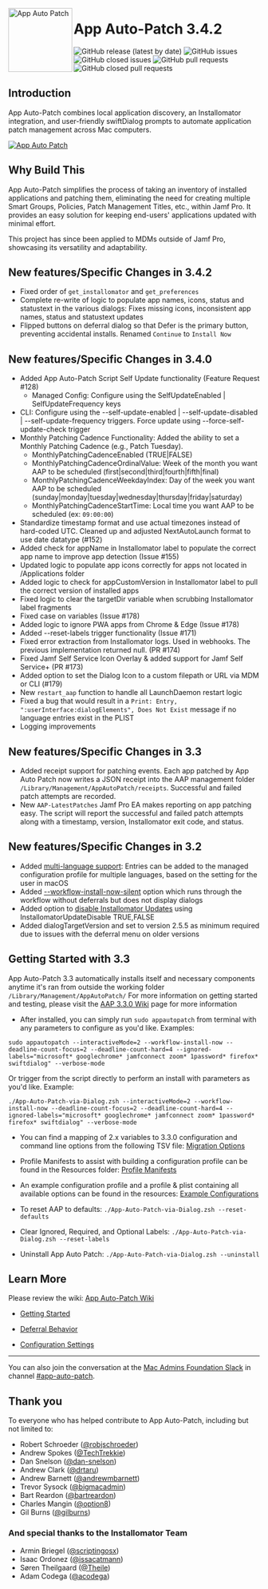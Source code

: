 <!-- markdownlint-disable-next-line first-line-heading no-inline-html -->
[<img align="left" alt="App Auto Patch" src="Images/AAPLogo.png" width="128" />](https://techitout.xyz/app-auto-patch)

# App Auto-Patch 3.4.2

![GitHub release (latest by date)](https://img.shields.io/github/v/release/App-Auto-Patch/App-Auto-Patch?display_name=tag) ![GitHub issues](https://img.shields.io/github/issues-raw/App-Auto-Patch/App-Auto-Patch) ![GitHub closed issues](https://img.shields.io/github/issues-closed-raw/App-Auto-Patch/App-Auto-Patch) ![GitHub pull requests](https://img.shields.io/github/issues-pr-raw/App-Auto-Patch/App-Auto-Patch) ![GitHub closed pull requests](https://img.shields.io/github/issues-pr-closed-raw/App-Auto-Patch/App-Auto-Patch)

## Introduction
App Auto-Patch combines local application discovery, an Installomator integration, and user-friendly swiftDialog prompts to automate application patch management across Mac computers.

[<img alt="App Auto Patch" src="https://github.com/App-Auto-Patch/App-Auto-Patch/blob/6a7ace89d2f4fc6641b1829f04950bbf3401b6f1/Images/AAP-Demo.gif" />](https://techitout.xyz/app-auto-patch)


## Why Build This

App Auto-Patch simplifies the process of taking an inventory of installed applications and patching them, eliminating the need for creating multiple Smart Groups, Policies, Patch Management Titles, etc., within Jamf Pro. It provides an easy solution for keeping end-users' applications updated with minimal effort.

This project has since been applied to MDMs outside of Jamf Pro, showcasing its versatility and adaptability. 

## New features/Specific Changes in 3.4.2
- Fixed order of `get_installomator` and `get_preferences`
- Complete re-write of logic to populate app names, icons, status and statustext in the various dialogs: Fixes missing icons, inconsistent app names, status and statustext updates
- Flipped buttons on deferral dialog so that Defer is the primary button, preventing accidental installs. Renamed `Continue` to `Install Now`

## New features/Specific Changes in 3.4.0
- Added App Auto-Patch Script Self Update functionality (Feature Request #128)
	- Managed Config: Configure using the SelfUpdateEnabled | SelfUpdateFrequency keys
 - CLI: Configure using the --self-update-enabled | --self-update-disabled | --self-update-frequency triggers. Force update using --force-self-update-check trigger
- Monthly Patching Cadence Functionality: Added the ability to set a Monthly Patching Cadence (e.g., Patch Tuesday).
	- MonthlyPatchingCadenceEnabled (TRUE|FALSE)
	- MonthlyPatchingCadenceOrdinalValue: Week of the month you want AAP to be scheduled (first|second|third|fourth|fifth|final)
	- MonthlyPatchingCadenceWeekdayIndex: Day of the week you want AAP to be scheduled (sunday|monday|tuesday|wednesday|thursday|friday|saturday)
	- MonthlyPatchingCadenceStartTime: Local time you want AAP to be scheduled (ex: `09:00:00`)
- Standardize timestamp format and use actual timezones instead of hard-coded UTC. Cleaned up and adjusted NextAutoLaunch format to use date datatype (#152)
- Added check for appName in Installomator label to populate the correct app name to improve app detection (Issue #155)
- Updated logic to populate app icons correctly for apps not located in /Applications folder
- Added logic to check for appCustomVersion in Installomator label to pull the correct version of installed apps
- Fixed logic to clear the targetDir variable when scrubbing Installomator label fragments
- Fixed case on variables (Issue #178)
- Added logic to ignore PWA apps from Chrome & Edge (Issue #178)
- Added --reset-labels trigger functionality (Issue #171)
- Fixed error extraction from Installomator logs. Used in webhooks. The previous implementation returned null. (PR #174)
- Fixed Jamf Self Service Icon Overlay & added support for Jamf Self Service+ (PR #173)
- Added option to set the Dialog Icon to a custom filepath or URL via MDM or CLI (#179)
- New `restart_aap` function to handle all LaunchDaemon restart logic
- Fixed a bug that would result in a `Print: Entry, ":userInterface:dialogElements", Does Not Exist` message if no language entries exist in the PLIST
- Logging improvements

## New features/Specific Changes in 3.3
- Added receipt support for patching events. Each app patched by App Auto Patch now writes a JSON receipt into the AAP management folder `/Library/Management/AppAutoPatch/receipts`. Successful and failed patch attempts are recorded. 
- New `AAP-LatestPatches` Jamf Pro EA makes reporting on app patching easy. The script will report the successful and failed patch attempts along with a timestamp, version, Installomator exit code, and status.

## New features/Specific Changes in 3.2
 - Added [multi-language support](https://github.com/App-Auto-Patch/App-Auto-Patch/wiki/User-Interface-%7C-Multi%E2%80%90Language-Support): Entries can be added to the managed configuration profile for multiple languages, based on the setting for the user in macOS
 - Added [--workflow-install-now-silent](https://github.com/App-Auto-Patch/App-Auto-Patch/wiki/Workflows#workflow-install-now-silent-version-32) option which runs through the workflow without deferrals but does not display dialogs
 - Added option to [disable Installomator Updates](https://github.com/App-Auto-Patch/App-Auto-Patch/wiki/Installomator-Integration#installomator-update-disable) using <key>InstallomatorUpdateDisable</key> <string>TRUE,FALSE</string>
 - Added dialogTargetVersion and set to version 2.5.5 as minimum required due to issues with the deferral menu on older versions

## Getting Started with 3.3

App Auto-Patch 3.3 automatically installs itself and necessary components anytime it's ran from outside the working folder `/Library/Management/AppAutoPatch/`
For more information on getting started and testing, please visit the [AAP 3.3.0 Wiki](https://github.com/App-Auto-Patch/App-Auto-Patch/wiki) page for more information

- After installed, you can simply run `sudo appautopatch` from terminal with any parameters to configure as you'd like. Examples:

`sudo appautopatch --interactiveMode=2 --workflow-install-now --deadline-count-focus=2 --deadline-count-hard=4 --ignored-labels="microsoft* googlechrome* jamfconnect zoom* 1password* firefox* swiftdialog" --verbose-mode`

Or trigger from the script directly to perform an install with parameters as you'd like. Example:

`./App-Auto-Patch-via-Dialog.zsh --interactiveMode=2 --workflow-install-now --deadline-count-focus=2 --deadline-count-hard=4 --ignored-labels="microsoft* googlechrome* jamfconnect zoom* 1password* firefox* swiftdialog" --verbose-mode`

 - You can find a mapping of 2.x variables to 3.3.0 configuration and command line options from the following TSV file: [Migration Options](https://github.com/App-Auto-Patch/App-Auto-Patch/blob/3.0/Resources/App-Auto-Patch%203.0.0-Migration-Options.tsv)
 - Profile Manifests to assist with building a configuration profile can be found in the Resources folder: [Profile Manifests](https://github.com/App-Auto-Patch/App-Auto-Patch/tree/main/Resources/Manifests)
 - An example configuration profile and a profile & plist containing all available options can be found in the resources: [Example Configurations](https://github.com/App-Auto-Patch/App-Auto-Patch/tree/main/Resources)

- To reset AAP to defaults:
  `./App-Auto-Patch-via-Dialog.zsh --reset-defaults`

- Clear Ignored, Required, and Optional Labels:
  `./App-Auto-Patch-via-Dialog.zsh --reset-labels`

- Uninstall App Auto Patch:
  `./App-Auto-Patch-via-Dialog.zsh --uninstall`

## Learn More 

Please review the wiki: [App Auto-Patch Wiki](https://github.com/App-Auto-Patch/App-Auto-Patch/wiki)

- [Getting Started](https://github.com/App-Auto-Patch/App-Auto-Patch/wiki/Getting-Started)

- [Deferral Behavior](https://github.com/App-Auto-Patch/App-Auto-Patch/wiki/Deferral-Behavior)

- [Configuration Settings](https://github.com/App-Auto-Patch/App-Auto-Patch/wiki/Configure-Settings)


***

You can also join the conversation at the [Mac Admins Foundation Slack](https://www.macadmins.org) in channel [#app-auto-patch](https://macadmins.slack.com/archives/C05D69E7SBH).

## Thank you
To everyone who has helped contribute to App Auto-Patch, including but not limited to:

- Robert Schroeder ([@robjschroeder](https://github.com/robjschroeder))
- Andrew Spokes ([@TechTrekkie](https://github.com/TechTrekkie))
- Dan Snelson ([@dan-snelson](https://github.com/dan-snelson))
- Andrew Clark ([@drtaru](https://github.com/drtaru))
- Andrew Barnett ([@andrewmbarnett](https://github.com/AndrewMBarnett))
- Trevor Sysock ([@bigmacadmin](https://github.com/bigmacadmin))
- Bart Reardon ([@bartreardon](https://github.com/bartreardon))
- Charles Mangin ([@option8](https://github.com/option8))
- Gil Burns ([@gilburns](https://github.com/gilburns))
### And special thanks to the Installomator Team
- Armin Briegel ([@scriptingosx](https://github.com/scriptingosx))
- Isaac Ordonez ([@issacatmann](https://github.com/issacatmann))
- Søren Theilgaard ([@Theile](https://github.com/Theile))
- Adam Codega ([@acodega](https://github.com/acodega))
